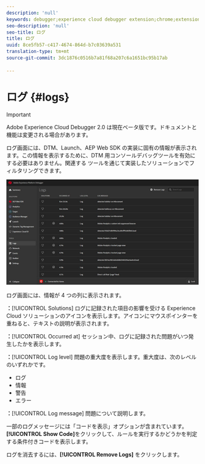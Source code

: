 ```yaml
---
description: 'null'
keywords: debugger;experience cloud debugger extension;chrome;extension;logs
seo-description: 'null'
seo-title: ログ
title: ログ
uuid: 8ce5fb57-c417-4674-864d-b7c03639a531
translation-type: tm+mt
source-git-commit: 3dc1876c0516b7a81f68a207c6a1651bc95b17ab

---
```



# ログ {#logs}

>[!IMPORTANT]
>
>Adobe Experience Cloud Debugger 2.0 は現在ベータ版です。ドキュメントと機能は変更される場合があります。

ログ画面には、DTM、Launch、AEP Web SDK の実装に固有の情報が表示されます。この情報を表示するために、DTM 用コンソールデバッグツールを有効にする必要はありません。関連する ツールを通じて実装したソリューションでフィルタリングできます。

![](assets/logs.jpg)

ログ画面には、情報が 4 つの列に表示されます。

**：**[!UICONTROL Solutions] ログに記録された項目の影響を受ける Experience Cloud ソリューションのアイコンを表示します。アイコンにマウスポインターを重ねると、テキストの説明が表示されます。

**：**[!UICONTROL Occurred at] セッション中、ログに記録された問題がいつ発生したかを表示します。

**：**[!UICONTROL Log level] 問題の重大度を表示します。重大度は、次のレベルのいずれかです。

* ログ
* 情報
* 警告
* エラー

**：**[!UICONTROL Log message] 問題について説明します。

一部のログメッセージには「コードを表示」オプションが含まれています。**[!UICONTROL Show Code]**&#x200B;をクリックして、ルールを実行するかどうかを判定する条件付きコードを表示します。

ログを消去するには、**[!UICONTROL Remove Logs]** をクリックします。
